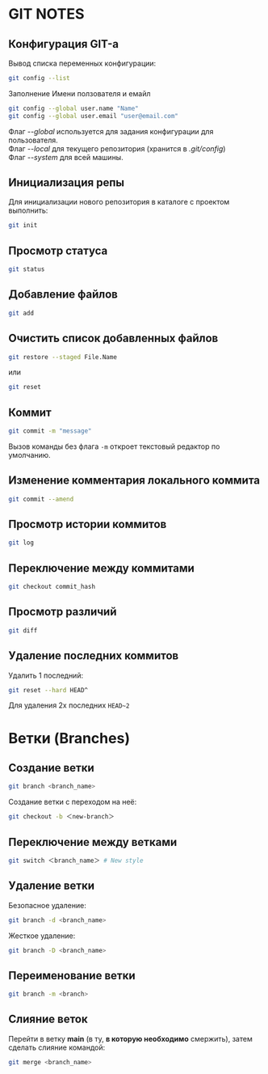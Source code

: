 # GIT NOTES

## Конфигурация GIT-а

Вывод списка переменных конфигурации:
```sh
git config --list
```

Заполнение Имени ползователя и емайл
```sh
git config --global user.name "Name"
git config --global user.email "user@email.com"
```

Флаг *--global* используется для задания конфигурации для пользователя.  
Флаг *--local* для текущего репозитория (хранится в *.git/config*)  
Флаг *--system* для всей машины.

## Инициализация репы

Для инициализации нового репозитория в каталоге с проектом выполнить:
```sh
git init
```

## Просмотр статуса

```sh
git status
```

## Добавление файлов

```sh
git add
```

## Очистить список добавленных файлов

```sh
git restore --staged File.Name
```
или

```sh
git reset
```

## Коммит

```sh
git commit -m "message"
```
Вызов команды без флага `-m` откроет текстовый редактор по умолчанию.

## Изменение комментария локального коммита

```sh
git commit --amend
```

## Просмотр истории коммитов

```sh
git log
```

## Переключение между коммитами

```sh
git checkout commit_hash
```

## Просмотр различий

```sh
git diff
```

## Удаление последних коммитов

Удалить 1 последний:
```sh
git reset --hard HEAD^
```
Для удаления 2х последних `HEAD~2`


# Ветки (Branches)

## Создание ветки

```sh
git branch <branch_name>
```

Создание ветки с переходом на неё:
```sh
git checkout -b ＜new-branch＞
```

## Переключение между ветками

```sh
git switch ＜branch_name＞ # New style
```

## Удаление ветки

Безопасное удаление:
```sh
git branch -d <branch_name>
```
Жесткое удаление:
```sh
git branch -D <branch_name>
```

## Переименование ветки

```sh
git branch -m <branch>
```

## Слияние веток

Перейти в ветку **main** (в ту, **в которую необходимо** смержить), затем сделать слияние командой:
```sh
git merge <branch_name>
```
